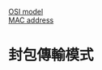 [OSI model](https://en.wikipedia.org/wiki/OSI_model)\
[MAC address](https://en.wikipedia.org/wiki/MAC_address)

# 封包傳輸模式
